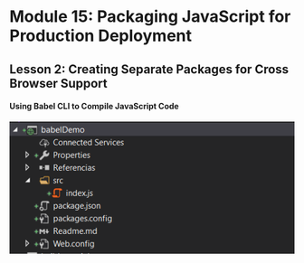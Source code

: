 ﻿# Module 15: Packaging JavaScript for Production Deployment
## Lesson 2: Creating Separate Packages for Cross Browser Support
#### Using Babel CLI to Compile JavaScript Code

<img src="ejerc_15_a.png">